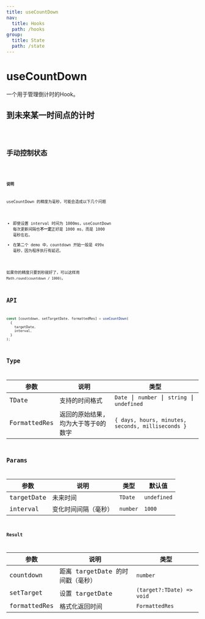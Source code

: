 ```yaml
---
title: useCountDown
nav:
  title: Hooks
  path: /hooks
group:
  title: State
  path: /state
---
```


# useCountDown

一个用于管理倒计时的Hook。

## 到未来某一时间点的计时

<code src="./demo/demo1.tsx" />

## 手动控制状态

<code src="./demo/demo2.tsx" />

**说明**

useCountDown 的精度为毫秒，可能会造成以下几个问题

* 即使设置 interval 时间为 1000ms，useCountDown 每次更新间隔也**不一定**正好是 1000 ms，而是 1000 毫秒左右。
* 在第二个 demo 中，countdown 开始一般是 499x 毫秒，因为程序执行有延迟。

如果你的精度只要到秒就好了，可以这样用 `Math.round(countdown / 1000)`。

## API

```typescript
const [countdown, setTargetDate, formattedRes] = useCountDown(
  {
    targetDate,
    interval,
  }
);
```

## Type

| 参数          | 说明                                | 类型                                            |
| ------------- | ----------------------------------- | ----------------------------------------------- |
| TDate         | 支持的时间格式                      | `Date` \| `number` \| `string` \| `undefined`   |
| FormattedRes | 返回的原始结果, 均为大于等于0的数字 | `{ days, hours, minutes, seconds, milliseconds }` |


## Params

| 参数      | 说明           | 类型                                                    | 默认值      |
| --------- | -------------- | ------------------------------------------------------- | ----------- |
| targetDate   | 未来时间     | `TDate`                                                 | `undefined` |
| interval  | 变化时间间隔（毫秒）     | `number`                                                | `1000`      |


### Result

| 参数            | 说明           | 类型                      |
| --------------- | -------------- | ------------------------- |
| countdown       | 距离 targetDate 的时间戳（毫秒）   | `number`                  |
| setTarget       | 设置 targetDate | `(target?:TDate) => void` |
| formattedRes | 格式化返回时间     | `FormattedRes`           |

